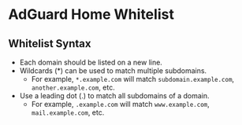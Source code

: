 # AdGuard Home Whitelist

## Whitelist Syntax

- Each domain should be listed on a new line.
- Wildcards (\*) can be used to match multiple subdomains.
  - For example, `*.example.com` will match `subdomain.example.com`, `another.example.com`, etc.
- Use a leading dot (.) to match all subdomains of a domain.
  - For example, `.example.com` will match `www.example.com`, `mail.example.com`, etc.
